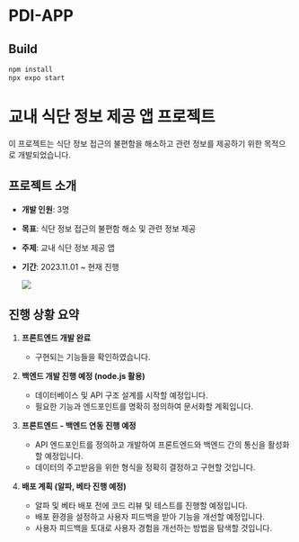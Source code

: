 # PDI-APP

## Build
```bash
npm install
npx expo start
```

# 교내 식단 정보 제공 앱 프로젝트

이 프로젝트는 식단 정보 접근의 불편함을 해소하고 관련 정보를 제공하기 위한 목적으로 개발되었습니다.

## 프로젝트 소개

- **개발 인원**: 3명
- **목표**: 식단 정보 접근의 불편함 해소 및 관련 정보 제공
- **주제**: 교내 식단 정보 제공 앱
- **기간**: 2023.11.01 ~ 현재 진행

  <img src="docs/소개이미지.jpg"/>

## 진행 상황 요약

1. **프론트엔드 개발 완료**
   - 구현되는 기능들을 확인하였습니다.

2. **백엔드 개발 진행 예정 (node.js 활용)**
   - 데이터베이스 및 API 구조 설계를 시작할 예정입니다.
   - 필요한 기능과 엔드포인트를 명확히 정의하여 문서화할 계획입니다.

3. **프론트엔드 - 백엔드 연동 진행 예정**
   - API 엔드포인트를 정의하고 개발하여 프론트엔드와 백엔드 간의 통신을 활성화할 예정입니다.
   - 데이터의 주고받음을 위한 형식을 정확히 결정하고 구현할 것입니다.

4. **배포 계획 (알파, 베타 진행 예정)**
   - 알파 및 베타 배포 전에 코드 리뷰 및 테스트를 진행할 예정입니다.
   - 배포 환경을 설정하고 사용자 피드백을 받아 기능을 개선할 예정입니다.
   - 사용자 피드백을 토대로 사용자 경험을 개선하는 방법을 탐색할 것입니다.
